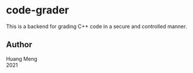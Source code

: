 # code-grader

This is a backend for grading C++ code in a secure and controlled manner.

## Author

Huang Meng \
2021